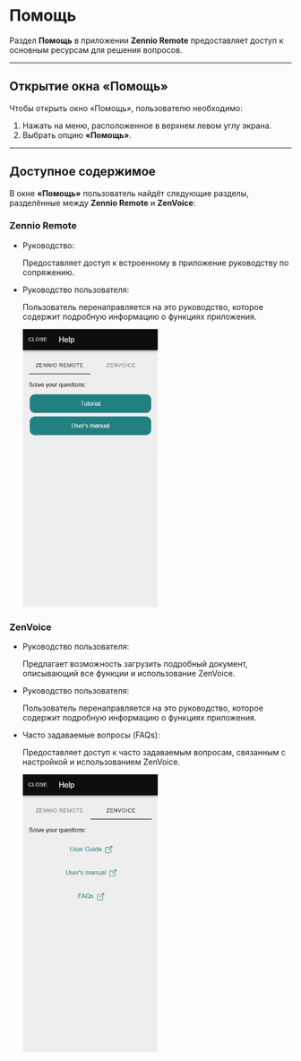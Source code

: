 # Помощь

Раздел **Помощь** в приложении **Zennio Remote** предоставляет доступ к основным ресурсам для решения вопросов.

------

## Открытие окна «Помощь»

Чтобы открыть окно «Помощь», пользователю необходимо:

1. Нажать на меню, расположенное в верхнем левом углу экрана.
2. Выбрать опцию **«Помощь»**.

------

## Доступное содержимое

В окне **«Помощь»** пользователь найдёт следующие разделы, разделённые между **Zennio Remote** и **ZenVoice**:

### Zennio Remote

- Руководство:

  Предоставляет доступ к встроенному в приложение руководству по сопряжению.

- Руководство пользователя:

  Пользователь перенаправляется на это руководство, которое содержит подробную информацию о функциях приложения.

  <img src="../images/help_zr.png" alt="help_zr.png" style="zoom: 67%;" />



### ZenVoice

- Руководство пользователя:

  Предлагает возможность загрузить подробный документ, описывающий все функции и использование ZenVoice.

- Руководство пользователя:

  Пользователь перенаправляется на это руководство, которое содержит подробную информацию о функциях приложения.

- Часто задаваемые вопросы (FAQs):

  Предоставляет доступ к часто задаваемым вопросам, связанным с настройкой и использованием ZenVoice.

  <img src="../images/help_zv.png" alt="help_zv" style="zoom:67%;" />

